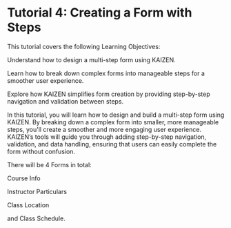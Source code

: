 # Tutorial 4: Creating a Form with Steps

This tutorial covers the following Learning Objectives:



Understand how to design a multi-step form using KAIZEN.

Learn how to break down complex forms into manageable steps for a smoother user experience.

Explore how KAIZEN simplifies form creation by providing step-by-step navigation and validation between steps.

In this tutorial, you will learn how to design and build a multi-step form using KAIZEN. By breaking down a complex form into smaller, more manageable steps, you'll create a smoother and more engaging user experience. KAIZEN’s tools will guide you through adding step-by-step navigation, validation, and data handling, ensuring that users can easily complete the form without confusion.

There will be 4 Forms in total:



Course Info





Instructor Particulars





Class Location





and Class Schedule.





